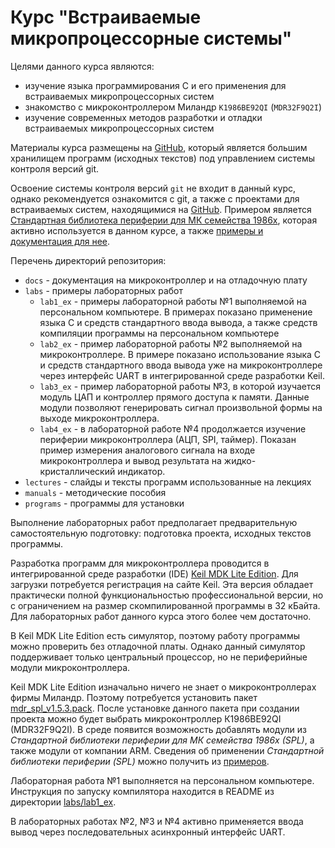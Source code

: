 # Курс "Встраиваемые микропроцессорные системы"

Целями данного курса являются:

* изучение языка программирования C и его применения для встраиваемых
  микропроцессорных систем
* знакомство с микроконтроллером Миландр `К1986ВЕ92QI` (`MDR32F9Q2I`)
* изучение современных методов разработки и отладки встраиваемых
  микропроцессорных систем

Материалы курса размещены на [GitHub](https://github.com),
который является большим хранилищем программ (исходных текстов)
под управлением системы контроля версий git.

Освоение системы контроля версий `git` не входит в данный курс,
однако рекомендуется ознакомится с git, а также с проектами для встраиваемых
систем, находящимися на [GitHub](https://github.com).
Примером является
[Стандартная библиотека периферии для МК семейства 1986x](https://github.com/eldarkg/emdr1986x-std-per-lib),
которая активно используется в данном курсе, а также
[примеры и документация для нее](https://github.com/eldarkg/emdr1986x-std-per-lib-doc).

Перечень директорий репозитория:

* `docs` - документация на микроконтроллер и на отладочную плату
* `labs` - примеры лабораторных работ
  * `lab1_ex` - примеры лабораторной работы №1 выполняемой на персональном
    компьютере. В примерах показано применение языка C и
    средств стандартного ввода вывода,
    а также средств компиляции программы на персональном компьютере
  * `lab2_ex` - пример лабораторной работы №2 выполняемой на микроконтроллере.
    В примере показано использование языка C и средств стандартного ввода вывода
    уже на микроконтроллере через интерфейс UART в интегрированной среде разработки Keil.
  * `lab3_ex` - пример лабораторной работы №3, в которой изучается модуль ЦАП и
    контроллер прямого доступа к памяти. Данные модули позволяют генерировать сигнал произвольной
    формы на выходе микроконтроллера.
  * `lab4_ex` - в лабораторной работе №4 продолжается изучение периферии
    микроконтроллера (АЦП, SPI, таймер). Показан пример измерения аналогового
    сигнала на входе микроконтроллера и вывод результата
    на жидко-кристаллический индикатор.
* `lectures` - слайды и тексты программ
  использованные на лекциях
* `manuals` - методические пособия
* `programs` - программы для установки

Выполнение лабораторных работ предполагает предварительную
самостоятельную подготовку: подготовка проекта, исходных текстов программы.

Разработка программ для микроконтроллера проводится
в интегрированной среде разработки (IDE)
[Keil MDK Lite Edition](http://www2.keil.com/mdk5/editions/lite).
Для загрузки потребуется регистрация на сайте Keil.
Эта версия обладает практически полной функциональностью профессиональной версии,
но с ограничением на размер скомпилированной программы в 32 кБайта.
Для лабораторных работ данного курса этого более чем достаточно.

В Keil MDK Lite Edition есть симулятор, поэтому работу программы
можно проверить без отладочной платы. Однако данный симулятор поддерживает
только центральный процессор, но не периферийные модули микроконтроллера.

Keil MDK Lite Edition изначально ничего не знает о микроконтроллерах
фирмы Миландр. Поэтому потребуется установить пакет
[mdr_spl_v1.5.3.pack](./programs/mdr_spl_v1.5.3.pack).
После установке данного пакета при создании проекта можно будет выбрать
микроконтроллер К1986ВЕ92QI (MDR32F9Q2I). В среде появится возможность
добавлять модули из *Стандартной библиотеки периферии для МК семейства 1986x (SPL)*,
а также модули от компании ARM.
Сведения об применении *Стандартной библиотеки периферии (SPL)* можно получить из
[примеров](https://github.com/eldarkg/emdr1986x-std-per-lib-doc).

Лабораторная работа №1 выполняется на персональном компьютере.
Инструкция по запуску компилятора находится в README из директории [labs/lab1_ex](./labs/lab1_ex).

В лабораторных работах №2, №3 и №4 активно применяется ввода вывод через последовательных асинхронный
интерфейс UART.
